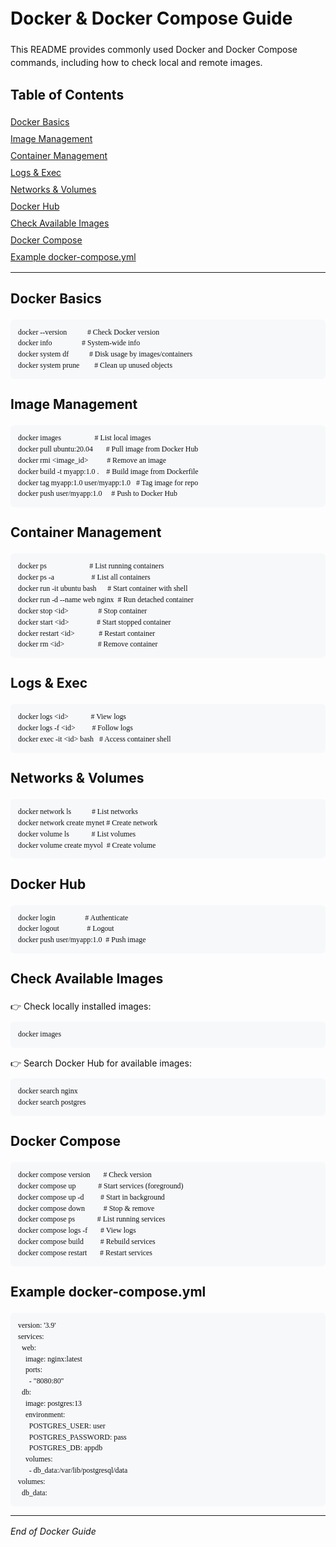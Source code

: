 <!DOCTYPE html>
<html lang="en">
<head>
  <meta charset="utf-8"/>
  <meta name="viewport" content="width=device-width,initial-scale=1"/>
  <title>Docker & Docker Compose Guide</title>
  <style>
    body { font-family: -apple-system, BlinkMacSystemFont, "Segoe UI", Roboto, Arial; line-height:1.5; padding:24px; color:#111; }
    pre { background:#f6f8fa; padding:12px; border-radius:6px; overflow:auto; }
    code { font-family: ui-monospace, SFMono-Regular, Menlo, Monaco, "Roboto Mono"; }
    h1,h2,h3 { margin-top:1.2em; }
    nav ul { list-style: none; padding-left:0; }
    nav li { margin:6px 0; }
  </style>
</head>
<body>

  <h1>Docker & Docker Compose Guide</h1>
  <p>This README provides commonly used Docker and Docker Compose commands, including how to check local and remote images.</p>

  <h2>Table of Contents</h2>
  <nav>
    <ul>
      <li><a href="#docker-basics">Docker Basics</a></li>
      <li><a href="#image-management">Image Management</a></li>
      <li><a href="#container-management">Container Management</a></li>
      <li><a href="#logs-exec">Logs & Exec</a></li>
      <li><a href="#networks-volumes">Networks & Volumes</a></li>
      <li><a href="#docker-hub">Docker Hub</a></li>
      <li><a href="#docker-images">Check Available Images</a></li>
      <li><a href="#docker-compose">Docker Compose</a></li>
      <li><a href="#docker-compose-example">Example docker-compose.yml</a></li>
    </ul>
  </nav>

  <hr/>

  <h2 id="docker-basics">Docker Basics</h2>
  <pre><code>docker --version           # Check Docker version
docker info                # System-wide info
docker system df           # Disk usage by images/containers
docker system prune        # Clean up unused objects</code></pre>

  <h2 id="image-management">Image Management</h2>
  <pre><code>docker images                  # List local images
docker pull ubuntu:20.04       # Pull image from Docker Hub
docker rmi &lt;image_id&gt;          # Remove an image
docker build -t myapp:1.0 .    # Build image from Dockerfile
docker tag myapp:1.0 user/myapp:1.0   # Tag image for repo
docker push user/myapp:1.0     # Push to Docker Hub</code></pre>

  <h2 id="container-management">Container Management</h2>
  <pre><code>docker ps                       # List running containers
docker ps -a                    # List all containers
docker run -it ubuntu bash      # Start container with shell
docker run -d --name web nginx  # Run detached container
docker stop &lt;id&gt;                # Stop container
docker start &lt;id&gt;               # Start stopped container
docker restart &lt;id&gt;             # Restart container
docker rm &lt;id&gt;                  # Remove container</code></pre>

  <h2 id="logs-exec">Logs & Exec</h2>
  <pre><code>docker logs &lt;id&gt;            # View logs
docker logs -f &lt;id&gt;         # Follow logs
docker exec -it &lt;id&gt; bash   # Access container shell</code></pre>

  <h2 id="networks-volumes">Networks & Volumes</h2>
  <pre><code>docker network ls           # List networks
docker network create mynet # Create network
docker volume ls            # List volumes
docker volume create myvol  # Create volume</code></pre>

  <h2 id="docker-hub">Docker Hub</h2>
  <pre><code>docker login                # Authenticate
docker logout               # Logout
docker push user/myapp:1.0  # Push image</code></pre>

  <h2 id="docker-images">Check Available Images</h2>
  <p>👉 Check locally installed images:</p>
  <pre><code>docker images</code></pre>
  <p>👉 Search Docker Hub for available images:</p>
  <pre><code>docker search nginx
docker search postgres</code></pre>

  <h2 id="docker-compose">Docker Compose</h2>
  <pre><code>docker compose version       # Check version
docker compose up            # Start services (foreground)
docker compose up -d         # Start in background
docker compose down          # Stop & remove
docker compose ps            # List running services
docker compose logs -f       # View logs
docker compose build         # Rebuild services
docker compose restart       # Restart services</code></pre>

  <h2 id="docker-compose-example">Example docker-compose.yml</h2>
  <pre><code>version: '3.9'
services:
  web:
    image: nginx:latest
    ports:
      - "8080:80"
  db:
    image: postgres:13
    environment:
      POSTGRES_USER: user
      POSTGRES_PASSWORD: pass
      POSTGRES_DB: appdb
    volumes:
      - db_data:/var/lib/postgresql/data
volumes:
  db_data:</code></pre>

  <hr/>
  <p><em>End of Docker Guide</em></p>

</body>
</html>
